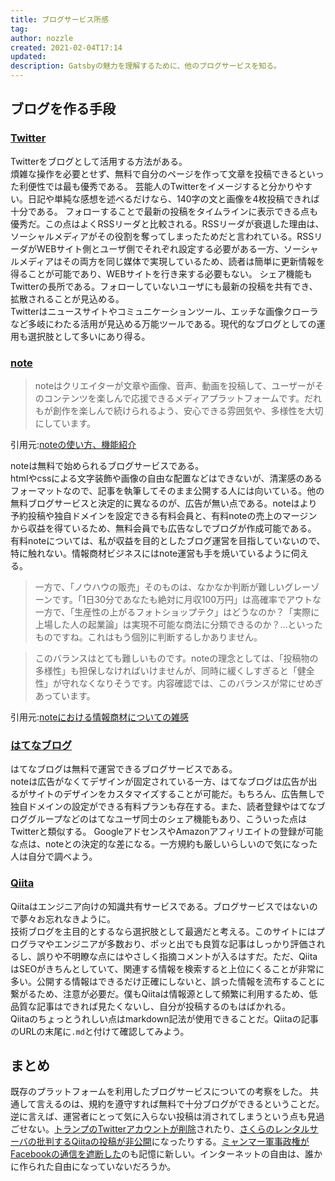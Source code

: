 ```yaml
---
title: ブログサービス所感
tag: 
author: nozzle
created: 2021-02-04T17:14
updated: 
description: Gatsbyの魅力を理解するために、他のブログサービスを知る。
---
```


## ブログを作る手段
### [Twitter](https://twitter.com)
Twitterをブログとして活用する方法がある。  
煩雑な操作を必要とせず、無料で自分のページを作って文章を投稿できるといった利便性では最も優秀である。
芸能人のTwitterをイメージすると分かりやすい。日記や単純な感想を述べるだけなら、140字の文と画像を4枚投稿できれば十分である。
フォローすることで最新の投稿をタイムラインに表示できる点も優秀だ。この点はよくRSSリーダと比較される。RSSリーダが衰退した理由は、ソーシャルメディアがその役割を奪ってしまったためだと言われている。RSSリーダがWEBサイト側とユーザ側でそれぞれ設定する必要がある一方、ソーシャルメディアはその両方を同じ媒体で実現しているため、読者は簡単に更新情報を得ることが可能であり、WEBサイトを行き来する必要もない。
シェア機能もTwitterの長所である。フォローしていないユーザにも最新の投稿を共有でき、拡散されることが見込める。  
Twitterはニュースサイトやコミュニケーションツール、エッチな画像クローラなど多岐にわたる活用が見込める万能ツールである。現代的なブログとしての運用も選択肢として多いにあり得る。

### [note](https://note.com)
>noteはクリエイターが文章や画像、音声、動画を投稿して、ユーザーがそのコンテンツを楽しんで応援できるメディアプラットフォームです。だれもが創作を楽しんで続けられるよう、安心できる雰囲気や、多様性を大切にしています。

引用元:[noteの使い方、機能紹介](https://note.com/info/n/nea1b96233fbf)

noteは無料で始められるブログサービスである。  
htmlやcssによる文字装飾や画像の自由な配置などはできないが、清潔感のあるフォーマットなので、記事を執筆してそのまま公開する人には向いている。他の無料ブログサービスと決定的に異なるのが、広告が無い点である。noteはより予約投稿や独自ドメインを設定できる有料会員と、有料noteの売上のマージンから収益を得ているため、無料会員でも広告なしでブログが作成可能である。  
有料noteについては、私が収益を目的としたブログ運営を目指していないので、特に触れない。情報商材ビジネスにはnote運営も手を焼いているように伺える。
> 一方で、「ノウハウの販売」そのものは、なかなか判断が難しいグレーゾーンです。「1日30分であなたも絶対に月収100万円」は高確率でアウトな一方で、「生産性の上がるフォトショップテク」はどうなのか？「実際に上場した人の起業論」は実現不可能な商法に分類できるのか？…といったものですね。これはもう個別に判断するしかありません。  

> このバランスはとても難しいものです。noteの理念としては、「投稿物の多様性」も担保しなければいけませんが、同時に緩くしすぎると「健全性」が守れなくなりそうです。内容確認では、このバランスが常にせめぎあっています。

引用元:[noteにおける情報商材についての雑感](https://note.com/fladdict/n/nf94f80fdad34?magazine_key=mdc2a0ebb5ee8)

### [はてなブログ](https://hatenablog.com)
はてなブログは無料で運営できるブログサービスである。  
noteは広告がなくてデザインが固定されている一方、はてなブログは広告が出るがサイトのデザインをカスタマイズすることが可能だ。もちろん、広告無しで独自ドメインの設定ができる有料プランも存在する。また、読者登録やはてなブロググループなどのはてなユーザ同士のシェア機能もあり、こういった点はTwitterと類似する。
GoogleアドセンスやAmazonアフィリエイトの登録が可能な点は、noteとの決定的な差になる。一方規約も厳しいらしいので気になった人は自分で調べよう。

### [Qiita](https://qiita.com)
Qiitaはエンジニア向けの知識共有サービスである。ブログサービスではないので夢々お忘れなきように。  
技術ブログを主目的とするなら選択肢として最適だと考える。このサイトにはプログラマやエンジニアが多数おり、ポッと出でも良質な記事はしっかり評価されるし、誤りや不明瞭な点にはやさしく指摘コメントが入るはすだ。ただ、QiitaはSEOがきちんとしていて、関連する情報を検索すると上位にくることが非常に多い。公開する情報はできるだけ正確にしないと、誤った情報を流布することに繋がるため、注意が必要だ。僕もQiitaは情報源として頻繁に利用するため、低品質な記事はできれば見たくないし、自分が投稿するのもはばかれる。  
Qiitaのちょっとうれしい点はmarkdown記法が使用できることだ。Qiitaの記事のURLの末尾に`.md`と付けて確認してみよう。

## まとめ
既存のプラットフォームを利用したブログサービスについての考察をした。
共通して言えるのは、規約を遵守すれば無料で十分ブログができるということだ。
逆に言えば、運営者にとって気に入らない投稿は消されてしまうという点も見過ごせない。[トランプのTwitterアカウントが削除](https://www.bbc.com/japanese/55583622)されたり、[さくらのレンタルサーバの批判するQiitaの投稿が非公開](https://www.itmedia.co.jp/news/articles/1912/26/news121.html)になったりする。[ミャンマー軍事政権がFacebookの通信を遮断した](https://asia.nikkei.com/Spotlight/Myanmar-Coup/Myanmar-military-blocks-Facebook-as-activists-call-for-protests)のも記憶に新しい。インターネットの自由は、誰かに作られた自由になっていないだろうか。